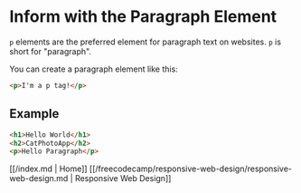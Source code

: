 # Inform with the Paragraph Element

`p` elements are the preferred element for paragraph text on websites. `p` is short for "paragraph".

You can create a paragraph element like this:

```html
<p>I'm a p tag!</p>
```

## Example

```html
<h1>Hello World</h1>
<h2>CatPhotoApp</h2>
<p>Hello Paragraph</p>
```



[[/index.md | Home]] [[/freecodecamp/responsive-web-design/responsive-web-design.md | Responsive Web Design]]
